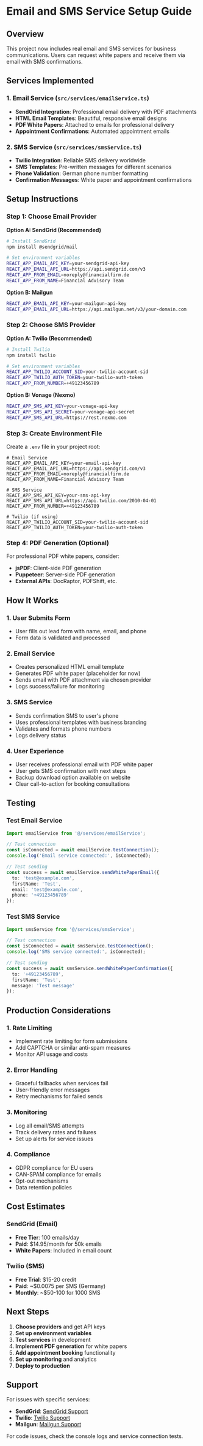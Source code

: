 # Email and SMS Service Setup Guide

## Overview
This project now includes real email and SMS services for business communications. Users can request white papers and receive them via email with SMS confirmations.

## Services Implemented

### 1. Email Service (`src/services/emailService.ts`)
- **SendGrid Integration**: Professional email delivery with PDF attachments
- **HTML Email Templates**: Beautiful, responsive email designs
- **PDF White Papers**: Attached to emails for professional delivery
- **Appointment Confirmations**: Automated appointment emails

### 2. SMS Service (`src/services/smsService.ts`)
- **Twilio Integration**: Reliable SMS delivery worldwide
- **SMS Templates**: Pre-written messages for different scenarios
- **Phone Validation**: German phone number formatting
- **Confirmation Messages**: White paper and appointment confirmations

## Setup Instructions

### Step 1: Choose Email Provider
**Option A: SendGrid (Recommended)**
```bash
# Install SendGrid
npm install @sendgrid/mail

# Set environment variables
REACT_APP_EMAIL_API_KEY=your-sendgrid-api-key
REACT_APP_EMAIL_API_URL=https://api.sendgrid.com/v3
REACT_APP_FROM_EMAIL=noreply@financialfirm.de
REACT_APP_FROM_NAME=Financial Advisory Team
```

**Option B: Mailgun**
```bash
REACT_APP_EMAIL_API_KEY=your-mailgun-api-key
REACT_APP_EMAIL_API_URL=https://api.mailgun.net/v3/your-domain.com
```

### Step 2: Choose SMS Provider
**Option A: Twilio (Recommended)**
```bash
# Install Twilio
npm install twilio

# Set environment variables
REACT_APP_TWILIO_ACCOUNT_SID=your-twilio-account-sid
REACT_APP_TWILIO_AUTH_TOKEN=your-twilio-auth-token
REACT_APP_FROM_NUMBER=+49123456789
```

**Option B: Vonage (Nexmo)**
```bash
REACT_APP_SMS_API_KEY=your-vonage-api-key
REACT_APP_SMS_API_SECRET=your-vonage-api-secret
REACT_APP_SMS_API_URL=https://rest.nexmo.com
```

### Step 3: Create Environment File
Create a `.env` file in your project root:
```env
# Email Service
REACT_APP_EMAIL_API_KEY=your-email-api-key
REACT_APP_EMAIL_API_URL=https://api.sendgrid.com/v3
REACT_APP_FROM_EMAIL=noreply@financialfirm.de
REACT_APP_FROM_NAME=Financial Advisory Team

# SMS Service
REACT_APP_SMS_API_KEY=your-sms-api-key
REACT_APP_SMS_API_URL=https://api.twilio.com/2010-04-01
REACT_APP_FROM_NUMBER=+49123456789

# Twilio (if using)
REACT_APP_TWILIO_ACCOUNT_SID=your-twilio-account-sid
REACT_APP_TWILIO_AUTH_TOKEN=your-twilio-auth-token
```

### Step 4: PDF Generation (Optional)
For professional PDF white papers, consider:
- **jsPDF**: Client-side PDF generation
- **Puppeteer**: Server-side PDF generation
- **External APIs**: DocRaptor, PDFShift, etc.

## How It Works

### 1. User Submits Form
- User fills out lead form with name, email, and phone
- Form data is validated and processed

### 2. Email Service
- Creates personalized HTML email template
- Generates PDF white paper (placeholder for now)
- Sends email with PDF attachment via chosen provider
- Logs success/failure for monitoring

### 3. SMS Service
- Sends confirmation SMS to user's phone
- Uses professional templates with business branding
- Validates and formats phone numbers
- Logs delivery status

### 4. User Experience
- User receives professional email with PDF white paper
- User gets SMS confirmation with next steps
- Backup download option available on website
- Clear call-to-action for booking consultations

## Testing

### Test Email Service
```typescript
import emailService from '@/services/emailService';

// Test connection
const isConnected = await emailService.testConnection();
console.log('Email service connected:', isConnected);

// Test sending
const success = await emailService.sendWhitePaperEmail({
  to: 'test@example.com',
  firstName: 'Test',
  email: 'test@example.com',
  phone: '+49123456789'
});
```

### Test SMS Service
```typescript
import smsService from '@/services/smsService';

// Test connection
const isConnected = await smsService.testConnection();
console.log('SMS service connected:', isConnected);

// Test sending
const success = await smsService.sendWhitePaperConfirmation({
  to: '+49123456789',
  firstName: 'Test',
  message: 'Test message'
});
```

## Production Considerations

### 1. Rate Limiting
- Implement rate limiting for form submissions
- Add CAPTCHA or similar anti-spam measures
- Monitor API usage and costs

### 2. Error Handling
- Graceful fallbacks when services fail
- User-friendly error messages
- Retry mechanisms for failed sends

### 3. Monitoring
- Log all email/SMS attempts
- Track delivery rates and failures
- Set up alerts for service issues

### 4. Compliance
- GDPR compliance for EU users
- CAN-SPAM compliance for emails
- Opt-out mechanisms
- Data retention policies

## Cost Estimates

### SendGrid (Email)
- **Free Tier**: 100 emails/day
- **Paid**: $14.95/month for 50k emails
- **White Papers**: Included in email count

### Twilio (SMS)
- **Free Trial**: $15-20 credit
- **Paid**: ~$0.0075 per SMS (Germany)
- **Monthly**: ~$50-100 for 1000 SMS

## Next Steps

1. **Choose providers** and get API keys
2. **Set up environment variables**
3. **Test services** in development
4. **Implement PDF generation** for white papers
5. **Add appointment booking** functionality
6. **Set up monitoring** and analytics
7. **Deploy to production**

## Support

For issues with specific services:
- **SendGrid**: [SendGrid Support](https://support.sendgrid.com/)
- **Twilio**: [Twilio Support](https://www.twilio.com/help)
- **Mailgun**: [Mailgun Support](https://help.mailgun.com/)

For code issues, check the console logs and service connection tests.
